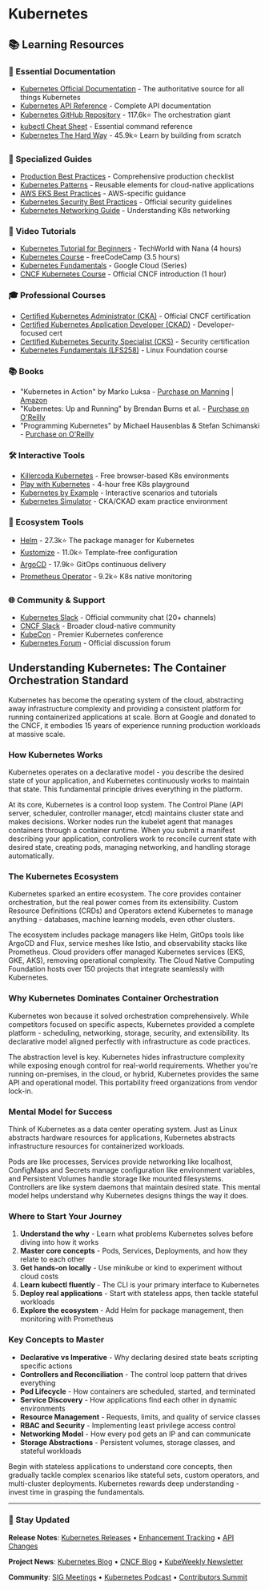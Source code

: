 # Kubernetes

## 📚 Learning Resources

### 📖 Essential Documentation
- [Kubernetes Official Documentation](https://kubernetes.io/docs/) - The authoritative source for all things Kubernetes
- [Kubernetes API Reference](https://kubernetes.io/docs/reference/kubernetes-api/) - Complete API documentation
- [Kubernetes GitHub Repository](https://github.com/kubernetes/kubernetes) - 117.6k⭐ The orchestration giant
- [kubectl Cheat Sheet](https://kubernetes.io/docs/reference/kubectl/cheatsheet/) - Essential command reference
- [Kubernetes The Hard Way](https://github.com/kelseyhightower/kubernetes-the-hard-way) - 45.9k⭐ Learn by building from scratch

### 📝 Specialized Guides  
- [Production Best Practices](https://learnk8s.io/production-best-practices) - Comprehensive production checklist
- [Kubernetes Patterns](https://k8spatterns.io/) - Reusable elements for cloud-native applications
- [AWS EKS Best Practices](https://aws.github.io/aws-eks-best-practices/) - AWS-specific guidance
- [Kubernetes Security Best Practices](https://kubernetes.io/docs/concepts/security/) - Official security guidelines
- [Kubernetes Networking Guide](https://kubernetes.io/docs/concepts/services-networking/) - Understanding K8s networking

### 🎥 Video Tutorials
- [Kubernetes Tutorial for Beginners](https://www.youtube.com/watch?v=X48VuDVv0do) - TechWorld with Nana (4 hours)
- [Kubernetes Course](https://www.youtube.com/watch?v=d6WC5n9G_sM) - freeCodeCamp (3.5 hours)
- [Kubernetes Fundamentals](https://www.youtube.com/playlist?list=PLTk5ZYSbd9Mg51szw21_75Hs1xUpGObDm) - Google Cloud (Series)
- [CNCF Kubernetes Course](https://www.youtube.com/watch?v=mod8j8jFEWo) - Official CNCF introduction (1 hour)

### 🎓 Professional Courses
- [Certified Kubernetes Administrator (CKA)](https://www.cncf.io/certification/cka/) - Official CNCF certification
- [Certified Kubernetes Application Developer (CKAD)](https://www.cncf.io/certification/ckad/) - Developer-focused cert
- [Certified Kubernetes Security Specialist (CKS)](https://www.cncf.io/certification/cks/) - Security certification
- [Kubernetes Fundamentals (LFS258)](https://training.linuxfoundation.org/training/kubernetes-fundamentals/) - Linux Foundation course

### 📚 Books
- "Kubernetes in Action" by Marko Luksa - [Purchase on Manning](https://www.manning.com/books/kubernetes-in-action-second-edition) | [Amazon](https://www.amazon.com/dp/1617297615)
- "Kubernetes: Up and Running" by Brendan Burns et al. - [Purchase on O'Reilly](https://www.oreilly.com/library/view/kubernetes-up-and/9781492046523/)
- "Programming Kubernetes" by Michael Hausenblas & Stefan Schimanski - [Purchase on O'Reilly](https://www.oreilly.com/library/view/programming-kubernetes/9781492047094/)

### 🛠️ Interactive Tools
- [Killercoda Kubernetes](https://killercoda.com/kubernetes) - Free browser-based K8s environments
- [Play with Kubernetes](https://labs.play-with-k8s.com/) - 4-hour free K8s playground
- [Kubernetes by Example](https://kubernetesbyexample.com/) - Interactive scenarios and tutorials
- [Kubernetes Simulator](https://killer.sh) - CKA/CKAD exam practice environment

### 🚀 Ecosystem Tools
- [Helm](https://github.com/helm/helm) - 27.3k⭐ The package manager for Kubernetes
- [Kustomize](https://github.com/kubernetes-sigs/kustomize) - 11.0k⭐ Template-free configuration
- [ArgoCD](https://github.com/argoproj/argo-cd) - 17.9k⭐ GitOps continuous delivery
- [Prometheus Operator](https://github.com/prometheus-operator/prometheus-operator) - 9.2k⭐ K8s native monitoring

### 🌐 Community & Support
- [Kubernetes Slack](https://kubernetes.slack.com/) - Official community chat (20+ channels)
- [CNCF Slack](https://slack.cncf.io/) - Broader cloud-native community
- [KubeCon](https://www.cncf.io/kubecon-cloudnativecon-events/) - Premier Kubernetes conference
- [Kubernetes Forum](https://discuss.kubernetes.io/) - Official discussion forum

## Understanding Kubernetes: The Container Orchestration Standard

Kubernetes has become the operating system of the cloud, abstracting away infrastructure complexity and providing a consistent platform for running containerized applications at scale. Born at Google and donated to the CNCF, it embodies 15 years of experience running production workloads at massive scale.

### How Kubernetes Works

Kubernetes operates on a declarative model - you describe the desired state of your application, and Kubernetes continuously works to maintain that state. This fundamental principle drives everything in the platform.

At its core, Kubernetes is a control loop system. The Control Plane (API server, scheduler, controller manager, etcd) maintains cluster state and makes decisions. Worker nodes run the kubelet agent that manages containers through a container runtime. When you submit a manifest describing your application, controllers work to reconcile current state with desired state, creating pods, managing networking, and handling storage automatically.

### The Kubernetes Ecosystem

Kubernetes sparked an entire ecosystem. The core provides container orchestration, but the real power comes from its extensibility. Custom Resource Definitions (CRDs) and Operators extend Kubernetes to manage anything - databases, machine learning models, even other clusters.

The ecosystem includes package managers like Helm, GitOps tools like ArgoCD and Flux, service meshes like Istio, and observability stacks like Prometheus. Cloud providers offer managed Kubernetes services (EKS, GKE, AKS), removing operational complexity. The Cloud Native Computing Foundation hosts over 150 projects that integrate seamlessly with Kubernetes.

### Why Kubernetes Dominates Container Orchestration

Kubernetes won because it solved orchestration comprehensively. While competitors focused on specific aspects, Kubernetes provided a complete platform - scheduling, networking, storage, security, and extensibility. Its declarative model aligned perfectly with infrastructure as code practices.

The abstraction level is key. Kubernetes hides infrastructure complexity while exposing enough control for real-world requirements. Whether you're running on-premises, in the cloud, or hybrid, Kubernetes provides the same API and operational model. This portability freed organizations from vendor lock-in.

### Mental Model for Success

Think of Kubernetes as a data center operating system. Just as Linux abstracts hardware resources for applications, Kubernetes abstracts infrastructure resources for containerized workloads. 

Pods are like processes, Services provide networking like localhost, ConfigMaps and Secrets manage configuration like environment variables, and Persistent Volumes handle storage like mounted filesystems. Controllers are like system daemons that maintain desired state. This mental model helps understand why Kubernetes designs things the way it does.

### Where to Start Your Journey

1. **Understand the why** - Learn what problems Kubernetes solves before diving into how it works
2. **Master core concepts** - Pods, Services, Deployments, and how they relate to each other
3. **Get hands-on locally** - Use minikube or kind to experiment without cloud costs
4. **Learn kubectl fluently** - The CLI is your primary interface to Kubernetes
5. **Deploy real applications** - Start with stateless apps, then tackle stateful workloads
6. **Explore the ecosystem** - Add Helm for package management, then monitoring with Prometheus

### Key Concepts to Master

- **Declarative vs Imperative** - Why declaring desired state beats scripting specific actions
- **Controllers and Reconciliation** - The control loop pattern that drives everything
- **Pod Lifecycle** - How containers are scheduled, started, and terminated
- **Service Discovery** - How applications find each other in dynamic environments  
- **Resource Management** - Requests, limits, and quality of service classes
- **RBAC and Security** - Implementing least privilege access control
- **Networking Model** - How every pod gets an IP and can communicate
- **Storage Abstractions** - Persistent volumes, storage classes, and stateful workloads

Begin with stateless applications to understand core concepts, then gradually tackle complex scenarios like stateful sets, custom operators, and multi-cluster deployments. Kubernetes rewards deep understanding - invest time in grasping the fundamentals.

---

### 📡 Stay Updated

**Release Notes**: [Kubernetes Releases](https://github.com/kubernetes/kubernetes/releases) • [Enhancement Tracking](https://github.com/kubernetes/enhancements) • [API Changes](https://github.com/kubernetes/kubernetes/blob/master/CHANGELOG/README.md)

**Project News**: [Kubernetes Blog](https://kubernetes.io/blog/) • [CNCF Blog](https://www.cncf.io/blog/) • [KubeWeekly Newsletter](https://kubeweekly.io/)

**Community**: [SIG Meetings](https://github.com/kubernetes/community/tree/master/sig-list.md) • [Kubernetes Podcast](https://kubernetespodcast.com/) • [Contributors Summit](https://github.com/kubernetes/community/tree/master/events/2024)